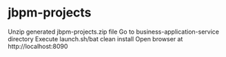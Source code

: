 # jbpm-projects
 Unzip generated jbpm-projects.zip file
 Go to business-application-service directory
 Execute launch.sh/bat clean install
 Open browser at http://localhost:8090
